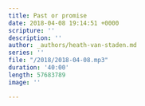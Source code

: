 ```yaml
---
title: Past or promise
date: 2018-04-08 19:14:51 +0000
scripture: ''
description: ''
author: _authors/heath-van-staden.md
series: ''
file: "/2018/2018-04-08.mp3"
duration: '40:00'
length: 57683789
image: ''

---
```

